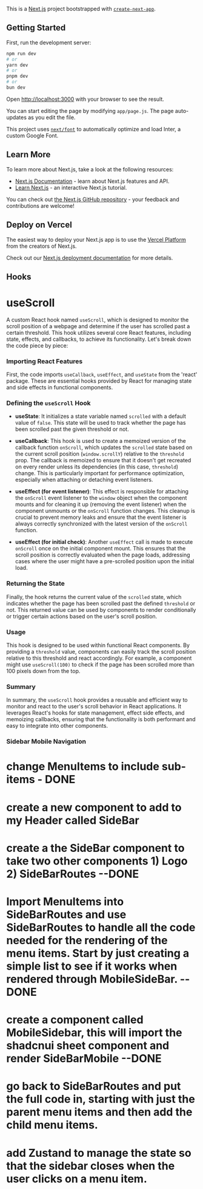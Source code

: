 This is a [Next.js](https://nextjs.org/) project bootstrapped with [`create-next-app`](https://github.com/vercel/next.js/tree/canary/packages/create-next-app).

## Getting Started

First, run the development server:

```bash
npm run dev
# or
yarn dev
# or
pnpm dev
# or
bun dev
```

Open [http://localhost:3000](http://localhost:3000) with your browser to see the result.

You can start editing the page by modifying `app/page.js`. The page auto-updates as you edit the file.

This project uses [`next/font`](https://nextjs.org/docs/basic-features/font-optimization) to automatically optimize and load Inter, a custom Google Font.

## Learn More

To learn more about Next.js, take a look at the following resources:

- [Next.js Documentation](https://nextjs.org/docs) - learn about Next.js features and API.
- [Learn Next.js](https://nextjs.org/learn) - an interactive Next.js tutorial.

You can check out [the Next.js GitHub repository](https://github.com/vercel/next.js/) - your feedback and contributions are welcome!

## Deploy on Vercel

The easiest way to deploy your Next.js app is to use the [Vercel Platform](https://vercel.com/new?utm_medium=default-template&filter=next.js&utm_source=create-next-app&utm_campaign=create-next-app-readme) from the creators of Next.js.

Check out our [Next.js deployment documentation](https://nextjs.org/docs/deployment) for more details.

## Hooks

# useScroll

A custom React hook named `useScroll`, which is designed to monitor the scroll position of a webpage and determine if the user has scrolled past a certain threshold. This hook utilizes several core React features, including state, effects, and callbacks, to achieve its functionality. Let's break down the code piece by piece:

### Importing React Features

First, the code imports `useCallback`, `useEffect`, and `useState` from the 'react' package. These are essential hooks provided by React for managing state and side effects in functional components.

### Defining the `useScroll` Hook

- **useState**: It initializes a state variable named `scrolled` with a default value of `false`. This state will be used to track whether the page has been scrolled past the given threshold or not.

- **useCallback**: This hook is used to create a memoized version of the callback function `onScroll`, which updates the `scrolled` state based on the current scroll position (`window.scrollY`) relative to the `threshold` prop. The callback is memoized to ensure that it doesn't get recreated on every render unless its dependencies (in this case, `threshold`) change. This is particularly important for performance optimization, especially when attaching or detaching event listeners.

- **useEffect (for event listener)**: This effect is responsible for attaching the `onScroll` event listener to the `window` object when the component mounts and for cleaning it up (removing the event listener) when the component unmounts or the `onScroll` function changes. This cleanup is crucial to prevent memory leaks and ensure that the event listener is always correctly synchronized with the latest version of the `onScroll` function.

- **useEffect (for initial check)**: Another `useEffect` call is made to execute `onScroll` once on the initial component mount. This ensures that the scroll position is correctly evaluated when the page loads, addressing cases where the user might have a pre-scrolled position upon the initial load.

### Returning the State

Finally, the hook returns the current value of the `scrolled` state, which indicates whether the page has been scrolled past the defined `threshold` or not. This returned value can be used by components to render conditionally or trigger certain actions based on the user's scroll position.

### Usage

This hook is designed to be used within functional React components. By providing a `threshold` value, components can easily track the scroll position relative to this threshold and react accordingly. For example, a component might use `useScroll(100)` to check if the page has been scrolled more than 100 pixels down from the top.

### Summary

In summary, the `useScroll` hook provides a reusable and efficient way to monitor and react to the user's scroll behavior in React applications. It leverages React's hooks for state management, effect side effects, and memoizing callbacks, ensuring that the functionality is both performant and easy to integrate into other components.

### Sidebar Mobile Navigation

# change MenuItems to include sub-items - DONE

# create a new component to add to my Header called SideBar

# create a the SideBar component to take two other components 1) Logo 2) SideBarRoutes --DONE

# Import MenuItems into SideBarRoutes and use SideBarRoutes to handle all the code needed for the rendering of the menu items. Start by just creating a simple list to see if it works when rendered through MobileSideBar. -- DONE

# create a component called MobileSidebar, this will import the shadcnui sheet component and render SideBarMobile --DONE

# go back to SideBarRoutes and put the full code in, starting with just the parent menu items and then add the child menu items.

# add Zustand to manage the state so that the sidebar closes when the user clicks on a menu item.
